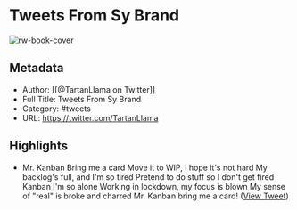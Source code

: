 # Tweets From Sy Brand

![rw-book-cover](https://pbs.twimg.com/profile_images/1481292449150550021/oDdYWeEd.jpg)

## Metadata
- Author: [[@TartanLlama on Twitter]]
- Full Title: Tweets From Sy Brand
- Category: #tweets
- URL: https://twitter.com/TartanLlama

## Highlights
- Mr. Kanban
  Bring me a card
  Move it to WIP, 
  I hope it's not hard
  My backlog's full, and I'm so tired
  Pretend to do stuff so I don't get fired
  Kanban
  I'm so alone
  Working in lockdown, my focus is blown
  My sense of "real" is broke and charred
  Mr. Kanban bring me a card! ([View Tweet](https://twitter.com/TartanLlama/status/1306533949162827777))
